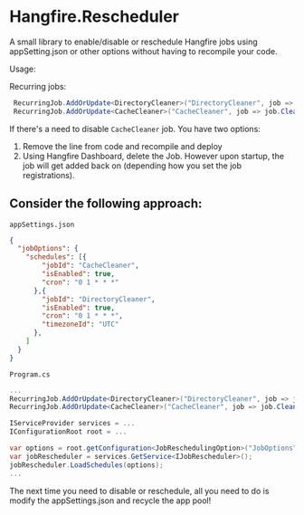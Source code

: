 # Hangfire.Rescheduler

A small library to enable/disable or reschedule Hangfire jobs using appSetting.json or other options without having to recompile your code.

Usage:

Recurring jobs:
```csharp
 RecurringJob.AddOrUpdate<DirectoryCleaner>("DirectoryCleaner", job => job.Cleanup(), Cron.Daily);
 RecurringJob.AddOrUpdate<CacheCleaner>("CacheCleaner", job => job.CleanCache(), Cron.Daily);
```

If there's a need to disable `CacheCleaner` job. You have two options:
1. Remove the line from code and recompile and deploy
2. Using Hangfire Dashboard, delete the Job.
   However upon startup, the job will get added back on (depending how you set the job registrations).

## Consider the following approach:

`appSettings.json`
```json
{
  "jobOptions": {
    "schedules": [{
        "jobId": "CacheCleaner",
        "isEnabled": true,
        "cron": "0 1 * * *"
      },{
        "jobId": "DirectoryCleaner",
        "isEnabled": true,
        "cron": "0 1 * * *",
        "timezoneId": "UTC"
      },
    ]
  }
}
```

`Program.cs`
```csharp
...
RecurringJob.AddOrUpdate<DirectoryCleaner>("DirectoryCleaner", job => job.Cleanup(), Cron.Daily);
RecurringJob.AddOrUpdate<CacheCleaner>("CacheCleaner", job => job.CleanCache(), Cron.Daily);

IServiceProvider services = ...
IConfigurationRoot root = ...

var options = root.getConfiguration<JobReschedulingOption>("JobOptions");
var jobRescheduler = services.GetService<IJobRescheduler>();
jobRescheduler.LoadSchedules(options);
...
```

The next time you need to disable or reschedule, all you need to do is modify the appSettings.json and recycle the app pool!
